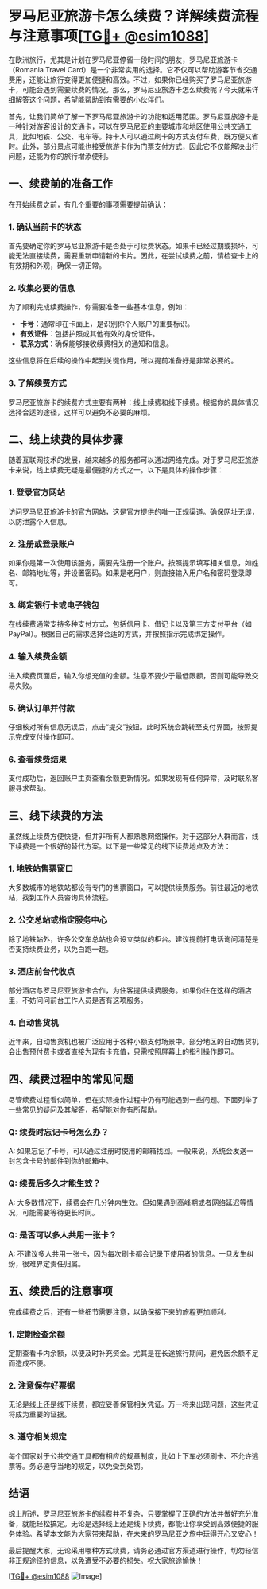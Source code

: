 # 罗马尼亚旅游卡怎么续费？详解续费流程与注意事项[[TG💪+ @esim1088](https://t.me/s/esim1088)]

在欧洲旅行，尤其是计划在罗马尼亚停留一段时间的朋友，罗马尼亚旅游卡（Romania Travel Card）是一个非常实用的选择。它不仅可以帮助游客节省交通费用，还能让旅行变得更加便捷和高效。不过，如果你已经购买了罗马尼亚旅游卡，可能会遇到需要续费的情况。那么，罗马尼亚旅游卡怎么续费呢？今天就来详细解答这个问题，希望能帮助到有需要的小伙伴们。

首先，让我们简单了解一下罗马尼亚旅游卡的功能和适用范围。罗马尼亚旅游卡是一种针对游客设计的交通卡，可以在罗马尼亚的主要城市和地区使用公共交通工具，比如地铁、公交、电车等。持卡人可以通过刷卡的方式支付车费，既方便又省时。此外，部分景点可能也接受旅游卡作为门票支付方式，因此它不仅能解决出行问题，还能为你的旅行增添便利。

## 一、续费前的准备工作

在开始续费之前，有几个重要的事项需要提前确认：

### 1. 确认当前卡的状态

首先要确定你的罗马尼亚旅游卡是否处于可续费状态。如果卡已经过期或损坏，可能无法直接续费，需要重新申请新的卡片。因此，在尝试续费之前，请检查卡上的有效期和外观，确保一切正常。

### 2. 收集必要的信息

为了顺利完成续费操作，你需要准备一些基本信息，例如：

- **卡号**：通常印在卡面上，是识别你个人账户的重要标识。
- **有效证件**：包括护照或其他有效的身份证件。
- **联系方式**：确保能够接收续费相关的通知和信息。

这些信息将在后续的操作中起到关键作用，所以提前准备好是非常必要的。

### 3. 了解续费方式

罗马尼亚旅游卡的续费方式主要有两种：线上续费和线下续费。根据你的具体情况选择合适的途径，这样可以避免不必要的麻烦。

## 二、线上续费的具体步骤

随着互联网技术的发展，越来越多的服务都可以通过网络完成。对于罗马尼亚旅游卡来说，线上续费无疑是最便捷的方式之一。以下是具体的操作步骤：

### 1. 登录官方网站

访问罗马尼亚旅游卡的官方网站，这是官方提供的唯一正规渠道。确保网址无误，以防泄露个人信息。

### 2. 注册或登录账户

如果你是第一次使用该服务，需要先注册一个账户。按照提示填写相关信息，如姓名、邮箱地址等，并设置密码。如果是老用户，则直接输入用户名和密码登录即可。

### 3. 绑定银行卡或电子钱包

在线续费通常支持多种支付方式，包括信用卡、借记卡以及第三方支付平台（如PayPal）。根据自己的需求选择合适的方式，并按照指示完成绑定操作。

### 4. 输入续费金额

进入续费页面后，输入你想充值的金额。注意不要少于最低限额，否则可能导致交易失败。

### 5. 确认订单并付款

仔细核对所有信息无误后，点击“提交”按钮。此时系统会跳转至支付界面，按照提示完成支付操作即可。

### 6. 查看续费结果

支付成功后，返回账户主页查看余额更新情况。如果发现有任何异常，及时联系客服寻求帮助。

## 三、线下续费的方法

虽然线上续费方便快捷，但并非所有人都熟悉网络操作。对于这部分人群而言，线下续费是一个很好的替代方案。以下是一些常见的线下续费地点及方法：

### 1. 地铁站售票窗口

大多数城市的地铁站都设有专门的售票窗口，可以提供续费服务。前往最近的地铁站，找到工作人员咨询具体流程。

### 2. 公交总站或指定服务中心

除了地铁站外，许多公交车总站也会设立类似的柜台。建议提前打电话询问清楚是否支持续费业务，以免白跑一趟。

### 3. 酒店前台代收点

部分酒店与罗马尼亚旅游卡合作，为住客提供续费服务。如果你住在这样的酒店里，不妨问问前台工作人员是否有这项服务。

### 4. 自动售货机

近年来，自动售货机也被广泛应用于各种小额支付场景中。部分地区的自动售货机会出售预付费卡或者直接为现有卡充值，只需按照屏幕上的指引操作即可。

## 四、续费过程中的常见问题

尽管续费过程看似简单，但在实际操作过程中仍有可能遇到一些问题。下面列举了一些常见的疑问及其解答，希望能对你有所帮助。

### Q: 续费时忘记卡号怎么办？

A: 如果忘记了卡号，可以通过注册时使用的邮箱找回。一般来说，系统会发送一封包含卡号的邮件到你的邮箱中。

### Q: 续费后多久才能生效？

A: 大多数情况下，续费会在几分钟内生效。但如果遇到高峰期或者网络延迟等情况，可能需要等待更长时间。

### Q: 是否可以多人共用一张卡？

A: 不建议多人共用一张卡，因为每次刷卡都会记录下使用者的信息。一旦发生纠纷，很难界定责任归属。

## 五、续费后的注意事项

完成续费之后，还有一些细节需要注意，以确保接下来的旅程更加顺利。

### 1. 定期检查余额

定期查看卡内余额，以便及时补充资金。尤其是在长途旅行期间，避免因余额不足而造成不便。

### 2. 注意保存好票据

无论是线上还是线下续费，都应妥善保管相关凭证。万一将来出现问题，这些凭证将成为重要的证据。

### 3. 遵守相关规定

每个国家对于公共交通工具都有相应的规章制度，比如上下车必须刷卡、不允许逃票等。务必遵守当地的规定，以免受到处罚。

## 结语

综上所述，罗马尼亚旅游卡的续费并不复杂，只要掌握了正确的方法并做好充分准备，就能轻松搞定。无论是选择线上还是线下续费，都能让你享受到高效便捷的服务体验。希望本文能为大家带来帮助，在未来的罗马尼亚之旅中玩得开心又安心！

最后提醒大家，无论采用哪种方式续费，请务必通过官方渠道进行操作，切勿轻信非正规途径的信息，以免遭受不必要的损失。祝大家旅途愉快！

[[TG💪+ @esim1088](https://t.me/s/esim1088) ![Image](https://i.postimg.cc/4NQfJmqS/Snipaste-2025-05-13-00-14-12.png)]